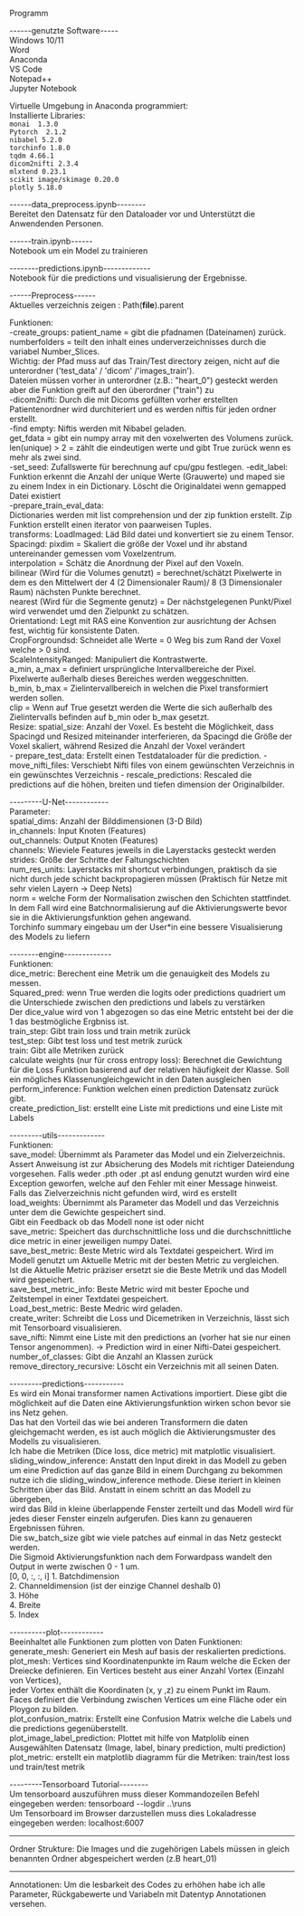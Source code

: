 Programm  

------genutzte Software-----  
Windows 10/11  
Word  
Anaconda  
VS Code  
Notepad++  
Jupyter Notebook  

Virtuelle Umgebung in Anaconda programmiert:  
	Installierte Libraries:  
		`monai  1.3.0`  
		`Pytorch  2.1.2`  
		`nibabel 5.2.0`  
		`torchinfo 1.8.0`  
		`tqdm 4.66.1`  
		`dicom2nifti 2.3.4`    
		`mlxtend 0.23.1`    
		`scikit image/skimage 0.20.0`  
		`plotly 5.18.0`  
	
------data_preprocess.ipynb--------  
	Bereitet den Datensatz für den Dataloader vor und Unterstützt die Anwendenden Personen.  
	  
------train.ipynb------  
	Notebook um ein Model zu trainieren  
	  
--------predictions.ipynb-------------  
	Notebook für die predictions und visualisierung der Ergebnisse.  
  
  
    
------Preprocess------  
Aktuelles verzeichnis zeigen : Path(__file__).parent  

Funktionen:  
	-create_groups: patient_name = gibt die pfadnamen (Dateinamen) zurück.  
					numberfolders = teilt den inhalt eines underverzeichnisses durch die variabel Number_Slices.    
					Wichtig: der Pfad muss auf das Train/Test directory zeigen, nicht auf die unterordner ('test_data' / 'dicom' /'images_train').  
					Dateien müssen vorher in unterordner (z.B.: "heart_0") gesteckt werden aber die Funktion greift auf den überordner ("train") zu  
	-dicom2nifti: Durch die mit Dicoms gefüllten vorher erstellten Patientenordner wird durchiteriert und es werden niftis für jeden ordner erstellt.  
	-find empty: Niftis werden mit Nibabel geladen.  
				 get_fdata = gibt ein numpy array mit den voxelwerten des Volumens zurück.  
				 len(unique) > 2 = zählt die eindeutigen werte und gibt True zurück wenn es mehr als zwei sind.    
	-set_seed: Zufallswerte für berechnung auf cpu/gpu festlegen. 
	-edit_label: Funktion erkennt die Anzahl der unique Werte (Grauwerte) und maped sie zu einem Index in ein Dictionary. Löscht die Originaldatei wenn gemapped Datei existiert  
	-prepare_train_eval_data:    
			  Dictionaries werden mit list comprehension und der zip funktion erstellt. Zip Funktion erstellt einen iterator von paarweisen Tuples.  
			  transforms: LoadImaged: Läd Bild datei und konvertiert sie zu einem Tensor.  
						  Spacingd:	pixdim = Skaliert die größe der Voxel und ihr abstand untereinander gemessen vom Voxelzentrum.  
									interpolation = Schätz die Anordnung der Pixel auf den Voxeln.  
									bilinear (Wird für die Volumes genutzt) = berechnet/schätzt Pixelwerte in dem es den Mittelwert der 4 (2 Dimensionaler Raum)/ 8 (3 Dimensionaler Raum) nächsten Punkte berechnet.  
									nearest (Wird für die Segmente genutz) = Der nächstgelegenen Punkt/Pixel wird verwendet umd den Zielpunkt zu schätzen.  
						  Orientationd: Legt mit RAS eine Konvention zur ausrichtung der Achsen fest, wichtig für konsistente Daten.  
						  CropForgroundsd: Schneidet alle Werte = 0 Weg bis zum Rand der Voxel welche > 0 sind.  
						  ScaleIntensityRanged: Manipuliert die Kontrastwerte.  
												a_min, a_max = definiert ursprüngliche Intervallbereiche der Pixel. Pixelwerte außerhalb dieses Bereiches werden weggeschnitten.  
												b_min, b_max = Zielintervallbereich in welchen die Pixel transformiert werden sollen.  
												clip = Wenn auf True gesetzt werden die Werte die sich außerhalb des Zielintervalls befinden auf b_min oder b_max gesetzt.  
						  Resize: spatial_size: Anzahl der Voxel. Es besteht die Möglichkeit, dass Spacingd und Resized miteinander interferieren, da Spacingd die Größe der Voxel skaliert, während Resized die Anzahl der Voxel verändert   
	- prepare_test_data: Erstellt einen Testdataloader für die prediction.
	- move_nifti_files: Verschiebt Nifti files von einem gewünschten Verzeichnis in ein gewünschtes Verzeichnis
	- rescale_predictions: Rescaled die predictions auf die höhen, breiten und tiefen dimension der Originalbilder.  

  
---------U-Net------------  
	Parameter:  
		spatial_dims: Anzahl der Bilddimensionen (3-D Bild)  
		in_channels: Input Knoten (Features)  
		out_channels: Output Knoten (Features)  
		channels: Wieviele Features jeweils in die Layerstacks gesteckt werden  
		strides: Größe der Schritte der Faltungschichten  
		num_res_units: Layerstacks mit shortcut verbindungen, praktisch da sie nicht durch jede schicht backpropagieren müssen (Praktisch für Netze mit sehr vielen Layern -> Deep Nets)  
		norm = welche Form der Normalisation zwischen den Schichten stattfindet. In dem Fall wird eine Batchnormalisierung auf die Aktivierungswerte bevor sie in die Aktivierungsfunktion gehen angewand.  
		Torchinfo summary eingebau um der User*in eine bessere Visualisierung des Models zu liefern  
  
--------engine-------------    
	Funktionen:  
		dice_metric: Berechent eine Metrik um die genauigkeit des Models zu messen.   
					 Squared_pred: wenn True werden die logits oder predictions quadriert um die Unterschiede zwischen den predictions und labels zu verstärken  
					 Der dice_value wird von 1 abgezogen so das eine Metric entsteht bei der die 1 das bestmögliche Ergbniss ist.  
		train_step: Gibt train loss und train metrik zurück  
		test_step: Gibt test loss und test metrik zurück  
		train: Gibt alle Metriken zurück  
		calculate weights (nur für cross entropy loss): Berechnet die Gewichtung für die Loss Funktion basierend auf der relativen häufigkeit der Klasse. Soll ein mögliches Klassenungleichgewicht in den Daten ausgleichen  
		perform_inference: Funktion welchen einen prediction Datensatz zurück gibt.  
		create_prediction_list: erstellt eine Liste mit predictions und eine Liste mit Labels  
  
---------utils-------------  
	Funktionen:  
		save_model: Übernimmt als Parameter das Model und ein Zielverzeichnis.  
					Assert Anweisung ist zur Absicherung des Models mit richtiger Dateiendung vorgesehen. Falls weder .pth oder .pt asl endung genutzt wurden wird eine Exception geworfen, welche auf den Fehler mit einer Message hinweist.  
					Falls das Zielverzeichnis nicht gefunden wird, wird es erstellt    
		load_weights: Übernimmt als Parameter das Modell und das Verzeichnis unter dem die Gewichte gespeichert sind.  
					  Gibt ein Feedback ob das Modell none ist oder nicht    
		save_metric: Speichert das durchschnittliche loss und die durchschnittliche dice metric in einer jeweiligen numpy Datei.  
		save_best_metric: Beste Metric wird als Textdatei gespeichert. Wird im Modell genutzt um Aktuelle Metric mit der besten Metric zu vergleichen.  
						  Ist die Aktuelle Metric präziser ersetzt sie die Beste Metrik und das Modell wird gespeichert.  
		save_best_metric_info: Beste Metric wird mit bester Epoche und Zeitstempel in einer Textdatei gespeichert.  
		Load_best_metric: Beste Medric wird geladen.  
		create_writer: Schreibt die Loss und Dicemetriken in Verzeichnis, lässt sich mit Tensorboard visualisieren.  
		save_nifti: Nimmt eine Liste mit den predictions an (vorher hat sie nur einen Tensor angenommen). -> Prediction wird in einer Nifti-Datei gespeichert.   
		number_of_classes: Gibt die Anzahl an Klassen zurück  
		remove_directory_recursive: Löscht ein Verzeichnis mit all seinen Daten.  
		
---------predictions-----------  
	Es wird ein Monai transformer namen Activations importiert. Diese gibt die möglichkeit auf die Daten eine Aktivierungsfunktion wirken schon bevor sie ins Netz gehen.  
	Das hat den Vorteil das wie bei anderen Transformern die daten gleichgemacht werden, es ist auch möglich die Aktivierungsmuster des Modells zu visualisieren.  
	Ich habe die Metriken (Dice loss, dice metric) mit matplotlic visualisiert.  
	sliding_window_inference: Anstatt den Input direkt in das Modell zu geben um eine Prediction auf das ganze Bild in einem Durchgang zu bekommen nutze ich die sliding_window_inference methode. Diese iteriert in kleinen Schritten über das Bild. Anstatt in einem schritt an das Modell zu übergeben,  
							  wird das Bild in kleine überlappende Fenster zerteilt und das Modell wird für jedes dieser Fenster einzeln aufgerufen. Dies kann zu genaueren Ergebnissen führen.      
							  Die sw_batch_size gibt wie viele patches auf einmal in das Netz gesteckt werden.   
	Die Sigmoid Aktivierungsfunktion nach dem Forwardpass wandelt den Output in werte zwischen 0 - 1 um.     
	[0, 0, :, :, i]
	1. Batchdimension  
	2. Channeldimension (ist der einzige Channel deshalb 0)  
	3. Höhe  
	4. Breite  
	5. Index  

----------plot------------  
	Beeinhaltet alle Funktionen zum plotten von Daten
	Funktionen:
		generate_mesh: Generiert ein Mesh auf basis der reskalierten predictions.  
		plot_mesh: Vertices sind Koordinatenpunkte im Raum welche die Ecken der Dreiecke definieren. Ein Vertices besteht aus einer Anzahl Vortex (Einzahl von Vertices),  
				   jeder Vortex enthält die Koordinaten (x, y ,z) zu einem Punkt im Raum.  
				   Faces definiert die Verbindung zwischen Vertices um eine Fläche oder ein Ploygon zu bilden.  
		plot_confusion_matrix: Erstellt eine Confusion Matrix welche die Labels und die predictions gegenüberstellt.    
		plot_image_label_prediction: Plottet mit hilfe von Matplolib einen Ausgewählten Datensatz (Image, label, binary prediction, multi prediction)  
		plot_metric: erstellt ein matplotlib diagramm für die Metriken: train/test loss und train/test metrik  

	
---------Tensorboard Tutorial--------  
	Um tensorboard auszuführen muss dieser Kommandozeilen Befehl eingegeben werden: tensorboard --logdir ..\runs  
	Um Tensorboard im Browser darzustellen muss dies Lokaladresse eingegeben werden: localhost:6007  

------------------------------------------------------------  
Ordner Strukture: Die Images und die zugehörigen Labels müssen in gleich benannten Ordner abgespeichert werden (z.B heart_01)  
  

------------------------------------------------------------  
Annotationen: Um die lesbarkeit des Codes zu erhöhen habe ich alle Parameter, Rückgabewerte und Variabeln mit Datentyp Annotationen versehen.  
